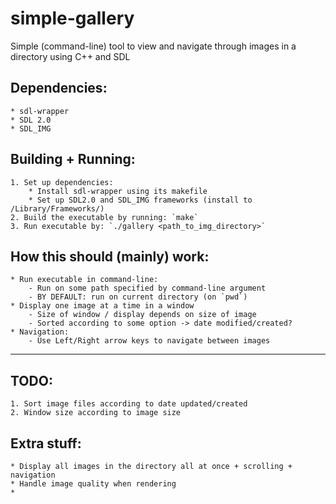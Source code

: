 # simple-gallery
Simple (command-line) tool to view and navigate through images in a directory using C++ and SDL

## Dependencies:
    * sdl-wrapper
    * SDL 2.0
    * SDL_IMG

## Building + Running:
    1. Set up dependencies:
        * Install sdl-wrapper using its makefile
        * Set up SDL2.0 and SDL_IMG frameworks (install to /Library/Frameworks/)
    2. Build the executable by running: `make`
    3. Run executable by: `./gallery <path_to_img_directory>`

## How this should (mainly) work:
    * Run executable in command-line:
        - Run on some path specified by command-line argument
        - BY DEFAULT: run on current directory (on `pwd`)
    * Display one image at a time in a window
        - Size of window / display depends on size of image
        - Sorted according to some option -> date modified/created?
    * Navigation:
        - Use Left/Right arrow keys to navigate between images

***

## TODO:
    1. Sort image files according to date updated/created
    2. Window size according to image size

## Extra stuff:
    * Display all images in the directory all at once + scrolling + navigation
    * Handle image quality when rendering
    *
